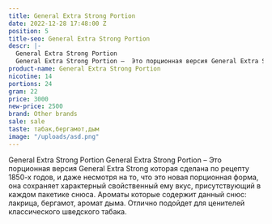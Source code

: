 ```yaml
---
title: General Extra Strong Portion
date: 2022-12-28 17:48:00 Z
position: 5
title-seo: General Extra Strong Portion
descr: |-
  General Extra Strong Portion
  General Extra Strong Portion –  Это порционная версия General Extra Strong которая сделана по рецепту 1850-х годов, и даже несмотря на то, что это новая порционная форма, она сохраняет характерный свойственный ему вкус, присутствующий в каждом пакетике снюса. Ароматы которые содержит данный снюс: лакрица, бергамот, аромат дыма. Отлично подойдет для ценителей классического шведского табака.
product-name: General Extra Strong Portion
nicotine: 14
portions: 24
gram: 22
price: 3000
new-price: 2500
brand: Other brands
sale: sale
taste: табак,бергамот,дым
image: "/uploads/asd.png"
---
```


General Extra Strong Portion
General Extra Strong Portion –  Это порционная версия General Extra Strong которая сделана по рецепту 1850-х годов, и даже несмотря на то, что это новая порционная форма, она сохраняет характерный свойственный ему вкус, присутствующий в каждом пакетике снюса. Ароматы которые содержит данный снюс: лакрица, бергамот, аромат дыма. Отлично подойдет для ценителей классического шведского табака.